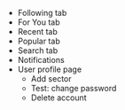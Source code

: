 - Following tab
- For You tab
- Recent tab
- Popular tab
- Search tab
- Notifications
- User profile page
  - Add sector
  - Test: change password
  - Delete account
